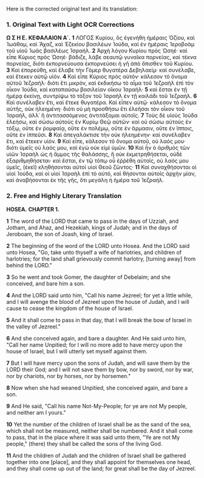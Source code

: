 Here is the corrected original text and its translation:

### 1. Original Text with Light OCR Corrections

**Ω Σ Η Ε.**
**ΚΕΦΑΛΑΙΟΝ Α΄.**
**1** ΛΟΓΟΣ Κυρίου, ὃς ἐγενήθη ἡμέραις Ὀζίου, καὶ Ἰωάθαμ, καὶ Ἄχαζ, καὶ Ἑζεκίου βασιλέων Ἰούδα, καὶ ἐν ἡμέραις Ἰεροβοὰμ τοῦ υἱοῦ Ἰωὰς βασιλέως Ἰσραήλ.
**2** Ἀρχὴ λόγου Κυρίου πρὸς Ὡσηέ· καὶ εἶπε Κύριος πρὸς Ὡσηέ· βάδιζε, λάβε σεαυτῷ γυναῖκα πορνείας, καὶ τέκνα πορνείας, διότι ἐκπορνεύουσα ἐκπορνεύσει ἡ γῆ ἀπὸ ὄπισθεν τοῦ Κυρίου.
**3** Καὶ ἐπορεύθη, καὶ ἔλαβε τὴν Γόμερ θυγατέρα Δεβηλαείμ· καὶ συνέλαβε, καὶ ἔτεκεν αὐτῷ υἱόν.
**4** Καὶ εἶπε Κύριος πρὸς αὐτόν· κάλεσον τὸ ὄνομα αὐτοῦ Ἰεζραήλ· διότι ἔτι μικρόν, καὶ ἐκδικήσω τὸ αἷμα τοῦ Ἰεζραὴλ ἐπὶ τὸν οἶκον Ἰούδα, καὶ καταπαύσω βασιλείαν οἴκου Ἰσραήλ·
**5** καὶ ἔσται ἐν τῇ ἡμέρᾳ ἐκείνῃ, συντρίψω τὸ τόξον τοῦ Ἰσραὴλ ἐν τῇ κοιλάδι τοῦ Ἰεζραήλ.
**6** Καὶ συνέλαβεν ἔτι, καὶ ἔτεκε θυγατέρα. Καὶ εἶπεν αὐτῷ· κάλεσον τὸ ὄνομα αὐτῆς, οὐκ ἠλεημένη· διότι οὐ μὴ προσθήσω ἔτι ἐλεῆσαι τὸν οἶκον τοῦ Ἰσραήλ, ἀλλ᾽ ἢ ἀντιτασσόμενος ἀντιτάξομαι αὐτοῖς.
**7** Τοὺς δὲ υἱοὺς Ἰούδα ἐλεήσω, καὶ σώσω αὐτοὺς ἐν Κυρίῳ Θεῷ αὐτῶν· καὶ οὐ σώσω αὐτοὺς ἐν τόξῳ, οὔτε ἐν ῥομφαίᾳ, οὔτε ἐν πολέμῳ, οὔτε ἐν ἅρμασιν, οὔτε ἐν ἵπποις, οὔτε ἐν ἱππεῦσι.
**8** Καὶ ἀπεγαλάκτισε τὴν οὐκ ἠλεημένην· καὶ συνέλαβεν ἔτι, καὶ ἔτεκεν υἱόν.
**9** Καὶ εἶπε, κάλεσον τὸ ὄνομα αὐτοῦ, οὐ λαός μου· διότι ὑμεῖς οὐ λαός μου, καὶ ἐγὼ οὐκ εἰμὶ ὑμῶν.
**10** Καὶ ἦν ὁ ἀριθμὸς τῶν υἱῶν Ἰσραὴλ ὡς ἡ ἄμμος τῆς θαλάσσης, ἢ οὐκ ἐκμετρηθήσεται, οὐδὲ ἐξαριθμηθήσεται· καὶ ἔσται, ἐν τῷ τόπῳ οὗ ἐῤῥέθη αὐτοῖς, οὐ λαός μου ὑμεῖς, (ἐκεῖ) κληθήσονται αὐτοὶ υἱοὶ Θεοῦ ζῶντος·
**11** Καὶ συναχθήσονται οἱ υἱοὶ Ἰούδα, καὶ οἱ υἱοὶ Ἰσραὴλ ἐπὶ τὸ αὐτό, καὶ θήσονται αὐτοῖς ἀρχὴν μίαν, καὶ ἀναβήσονται ἐκ τῆς γῆς, ὅτι μεγάλη ἡ ἡμέρα τοῦ Ἰεζραήλ.

### 2. Free and Highly Literary Translation

**HOSEA.**
**CHAPTER 1.**

**1** The word of the LORD that came to pass in the days of Uzziah, and Jotham, and Ahaz, and Hezekiah, kings of Judah; and in the days of Jeroboam, the son of Joash, king of Israel.

**2** The beginning of the word of the LORD unto Hosea. And the LORD said unto Hosea, "Go, take unto thyself a wife of harlotries, and children of harlotries; for the land shall grievously commit harlotry, [turning away] from behind the LORD."

**3** So he went and took Gomer, the daughter of Debelaim; and she conceived, and bare him a son.

**4** And the LORD said unto him, "Call his name Jezreel; for yet a little while, and I will avenge the blood of Jezreel upon the house of Judah, and I will cause to cease the kingdom of the house of Israel.

**5** And it shall come to pass in that day, that I will break the bow of Israel in the valley of Jezreel."

**6** And she conceived again, and bare a daughter. And He said unto him, "Call her name Unpitied; for I will no more add to have mercy upon the house of Israel, but I will utterly set myself against them.

**7** But I will have mercy upon the sons of Judah, and will save them by the LORD their God; and I will not save them by bow, nor by sword, nor by war, nor by chariots, nor by horses, nor by horsemen."

**8** Now when she had weaned Unpitied, she conceived again, and bare a son.

**9** And He said, "Call his name Not-My-People; for ye are not My people, and neither am I yours."

**10** Yet the number of the children of Israel shall be as the sand of the sea, which shall not be measured, neither shall be numbered. And it shall come to pass, that in the place where it was said unto them, "Ye are not My people," (there) they shall be called the sons of the living God.

**11** And the children of Judah and the children of Israel shall be gathered together into one [place], and they shall appoint for themselves one head, and they shall come up out of the land; for great shall be the day of Jezreel.